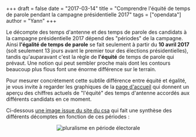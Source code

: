 +++
draft = false
date = "2017-03-14"
title = "Comprendre l'équité de temps de parole pendant la campagne présidentielle 2017"
tags = ["opendata"]
author = "Yann"
+++

<p>
Le décompte des temps d'antenne et des temps de parole des candidats à la campagne présidentielle 2017 dépend des "périodes" de la campagne. Ainsi <strong>l'égalité de temps de parole</strong> se fait seulement à partir du <strong>10 avril 2017</strong> (soit seulement 13 jours avant le premier tour des élections présidentielles), tandis qu'auparavant c'est la règle de <strong>l'équité</strong> de temps de parole qui prévaut. Une notion qui peut sembler proche mais dont les contours beaucoup plus flous font une énorme différence sur le terrain.</p> 

<p>Pour mesurer concrètement cette subtile différence entre équité et égalité, je vous invite à regarder les graphiques de la <a href="/">page d'accueil</a> qui donnent un aperçu des chiffres actuels de "l'équité" des temps d'antenne accordés aux différents candidats en ce moment.  

Ci-dessous <a target="_blank" href="http://www.csa.fr/Television/Le-suivi-des-programmes/Le-pluralisme-politique-et-les-campagnes-electorales/L-election-presidentielle-2017">une image issue du site du csa</a> qui fait une synthèse des différents décomptes en fonction de ces périodes :
</p>

<div style="text-align:center">
<img alt="pluralisme en période électorale" src="/images/pluralisme-en-periode-electorale.jpg" />

